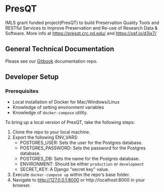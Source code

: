 # PresQT

IMLS grant funded project(PresQT) to build Preservation Quality Tools and RESTful Services to Improve Preservation and Re-use of Research Data &amp; Software. More info at https://presqt.crc.nd.edu/ and https://osf.io/d3jx7/

## General Technical Documentation

Please see our [Gitbook](https://crc-nd.gitbook.io/presqt/) documentation repo.

## Developer Setup

### Prerequisites

- Local installation of Docker for Mac/Windows/Linux
- Knowledge of setting environment variables
- Knowledge of `docker-compose` utility.

To bring up a local version of PresQT, take the following steps:

1. Clone the repo to your local machine.
2. Export the following ENV_VARS:
   - POSTGRES_USER: Sets the user for the Postgres database.
   - POSTGRES_PASSWORD: Sets the password for the Postgres database.
   - POSTGRES_DB: Sets the name for the Postgres database.
   - ENVIRONMENT: Should be either `production` or `development`
   - SECRET_KEY: A Django "secret key" value.
3. Execute `docker-compose up` within the repo's base folder.
4. Navigate to http://127.0.0.1:8000 or http://localhost:8000 in your browser.
